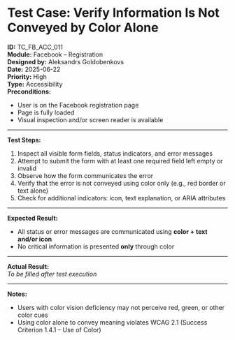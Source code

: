# Test Case: Verify Information Is Not Conveyed by Color Alone

**ID:** TC_FB_ACC_011  
**Module:** Facebook – Registration  
**Designed by:** Aleksandrs Goldobenkovs  
**Date:** 2025-06-22  
**Priority:** High  
**Type:** Accessibility  
**Preconditions:**  
- User is on the Facebook registration page  
- Page is fully loaded  
- Visual inspection and/or screen reader is available

---

**Test Steps:**

1. Inspect all visible form fields, status indicators, and error messages  
2. Attempt to submit the form with at least one required field left empty or invalid  
3. Observe how the form communicates the error  
4. Verify that the error is not conveyed using color only (e.g., red border or text alone)  
5. Check for additional indicators: icon, text explanation, or ARIA attributes

---

**Expected Result:**  
- All status or error messages are communicated using **color + text and/or icon**  
- No critical information is presented **only** through color

---

**Actual Result:**  
_To be filled after test execution_

---

**Notes:**  
- Users with color vision deficiency may not perceive red, green, or other color cues  
- Using color alone to convey meaning violates WCAG 2.1 (Success Criterion 1.4.1 – Use of Color)
